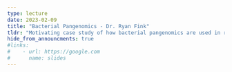 ```yaml
---
type: lecture
date: 2023-02-09
title: "Bacterial Pangenomics - Dr. Ryan Fink"
tldr: "Motivating case study of how bacterial pangenomics are used in research presented by Dr. Ryan Fink"
hide_from_announcments: true
#links: 
#    - url: https://google.com
#      name: slides
---
```

